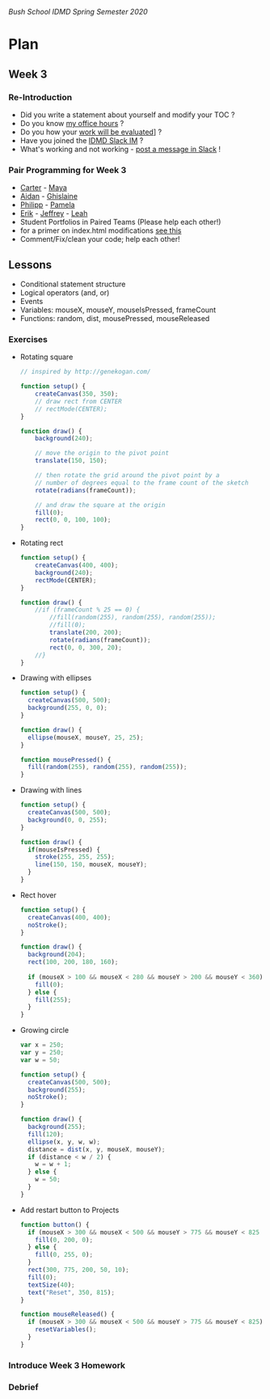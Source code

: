 _Bush School IDMD Spring Semester 2020_

# Plan
## Week 3

### Re-Introduction
* Did you write a statement about yourself and modify your TOC ?
* Do you know [my office hours](../../../syllabus.md) ?
* Do you how your [work will be evaluated](../../../syllabus.md)] ?
* Have you joined the [IDMD Slack IM](https://idmd2020.slack.com/) ?
* What's working and not working - [post a message in Slack](https://idmd2020.slack.com/) !

### Pair Programming for Week 3
* [Carter](https://carterschafer.github.io/idmd-portfolio) - [Maya](https://mayaschrum.github.io/idmd-portfolio)
* [Aidan](https://aidan-lynch.github.io/idmd-portfolio) - [Ghislaine](https://ghislaineederer.github.io/idmb-portfolio)
* [Philipp](https://philippknmergener.github.io/idmd-portfolio) - [Pamela](https://pamelabiniam.github.io/idmd-portfolio)
* [Erik](https://erikonsager.github.io/idmd-portfolio) - [Jeffrey](https://jpbatzz.github.io/idmd-portfolio) - [Leah](https://leahtruman.github.io/idmd-portfolio) 
* Student Portfolios in Paired Teams (Please help each other!)
* for a primer on index.html modifications [see this](../../../portfolio.md)
* Comment/Fix/clean your code; help each other!

## Lessons
* Conditional statement structure
* Logical operators (and, or)
* Events
* Variables: mouseX, mouseY, mouseIsPressed, frameCount
* Functions: random, dist, mousePressed, mouseReleased

### Exercises
* Rotating square

	```javascript
	// inspired by http://genekogan.com/

	function setup() {
		createCanvas(350, 350);
		// draw rect from CENTER
		// rectMode(CENTER);
	}

	function draw() {
		background(240);

		// move the origin to the pivot point
		translate(150, 150); 

		// then rotate the grid around the pivot point by a
		// number of degrees equal to the frame count of the sketch
		rotate(radians(frameCount));

		// and draw the square at the origin
		fill(0);
		rect(0, 0, 100, 100);
	}
	```

* Rotating rect

	```javascript
	function setup() {
		createCanvas(400, 400);
		background(240);
		rectMode(CENTER);
	}

	function draw() {
		//if (frameCount % 25 == 0) {
			//fill(random(255), random(255), random(255));
			//fill(0);
			translate(200, 200);
			rotate(radians(frameCount));
			rect(0, 0, 300, 20);
		//}
	}
	```

* Drawing with ellipses

	```javascript
	function setup() {
	  createCanvas(500, 500);
	  background(255, 0, 0);
	}

	function draw() {
	  ellipse(mouseX, mouseY, 25, 25);
	}

	function mousePressed() {
	  fill(random(255), random(255), random(255));
	}
	```

* Drawing with lines

	```javascript
	function setup() {
	  createCanvas(500, 500);
	  background(0, 0, 255);
	}

	function draw() {
	  if(mouseIsPressed) {
	    stroke(255, 255, 255);
	    line(150, 150, mouseX, mouseY);
	  }
	}
	```

* Rect hover

	```javascript
	function setup() {
	  createCanvas(400, 400);
	  noStroke();
	}

	function draw() {
	  background(204);
	  rect(100, 200, 180, 160);
	  
	  if (mouseX > 100 && mouseX < 280 && mouseY > 200 && mouseY < 360) {
	    fill(0);
	  } else {
	    fill(255);
	  }
	}
	```

* Growing circle

	```javascript
	var x = 250;
	var y = 250;
	var w = 50;

	function setup() {
	  createCanvas(500, 500);
	  background(255);
	  noStroke();
	}

	function draw() {
	  background(255);
	  fill(120);
	  ellipse(x, y, w, w);
	  distance = dist(x, y, mouseX, mouseY);
	  if (distance < w / 2) {
	    w = w + 1; 
	  } else {
	    w = 50;  
	  }
	}
	```

* Add restart button to Projects

	```javascript
	function button() {
	  if (mouseX > 300 && mouseX < 500 && mouseY > 775 && mouseY < 825  && mouseIsPressed) {
	    fill(0, 200, 0);
	  } else {
	    fill(0, 255, 0);
	  }
	  rect(300, 775, 200, 50, 10);
	  fill(0);
	  textSize(40);
	  text("Reset", 350, 815);
	}

	function mouseReleased() {
	  if (mouseX > 300 && mouseX < 500 && mouseY > 775 && mouseY < 825) {
	    resetVariables();
	  }
	}
	```

### Introduce Week 3 Homework

### Debrief